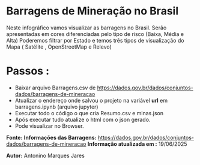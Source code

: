 # Barragens de Mineração no Brasil

Neste infográfico vamos visualizar as barragens no Brasil.
Serão apresentadas em cores diferenciadas pelo tipo de risco (Baixa, Média e Alta)
Poderemos filtrar por Estado e temos três tipos de visualização do Mapa ( Satélite , OpenStreetMap e Relevo)

# Passos :
- Baixar arquivo Barragens.csv de https://dados.gov.br/dados/conjuntos-dados/barragens-de-mineracao
- Atualizar o endereço onde salvou o projeto na variável **url** em barragens.ipynb (arquivo jupyter)
- Executar todo o código o que cria Resumo.csv e minas.json
- Após executar tudo atualize o html com o json gerado.
- Pode visualizar no Browser.

**Fonte:**
**Informações das Barragens:** https://dados.gov.br/dados/conjuntos-dados/barragens-de-mineracao
**Informação atualizada em :** 19/06/2025

**Autor:** 
Antonino Marques Jares



